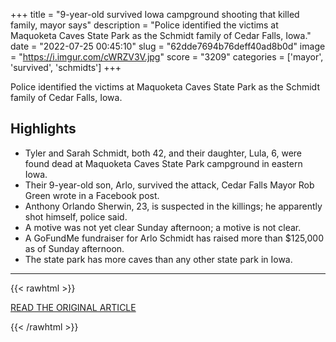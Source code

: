 +++
title = "9-year-old survived Iowa campground shooting that killed family, mayor says"
description = "Police identified the victims at Maquoketa Caves State Park as the Schmidt family of Cedar Falls, Iowa."
date = "2022-07-25 00:45:10"
slug = "62dde7694b76deff40ad8b0d"
image = "https://i.imgur.com/cWRZV3V.jpg"
score = "3209"
categories = ['mayor', 'survived', 'schmidts']
+++

Police identified the victims at Maquoketa Caves State Park as the Schmidt family of Cedar Falls, Iowa.

## Highlights

- Tyler and Sarah Schmidt, both 42, and their daughter, Lula, 6, were found dead at Maquoketa Caves State Park campground in eastern Iowa.
- Their 9-year-old son, Arlo, survived the attack, Cedar Falls Mayor Rob Green wrote in a Facebook post.
- Anthony Orlando Sherwin, 23, is suspected in the killings; he apparently shot himself, police said.
- A motive was not yet clear Sunday afternoon; a motive is not clear.
- A GoFundMe fundraiser for Arlo Schmidt has raised more than $125,000 as of Sunday afternoon.
- The state park has more caves than any other state park in Iowa.

---

{{< rawhtml >}}
  <p class="article-category">
    <a target="_blank" href="https://www.washingtonpost.com/nation/2022/07/24/iowa-campground-shooting-schmidt-family/">READ THE ORIGINAL ARTICLE</a>
  </p>
{{< /rawhtml >}}

